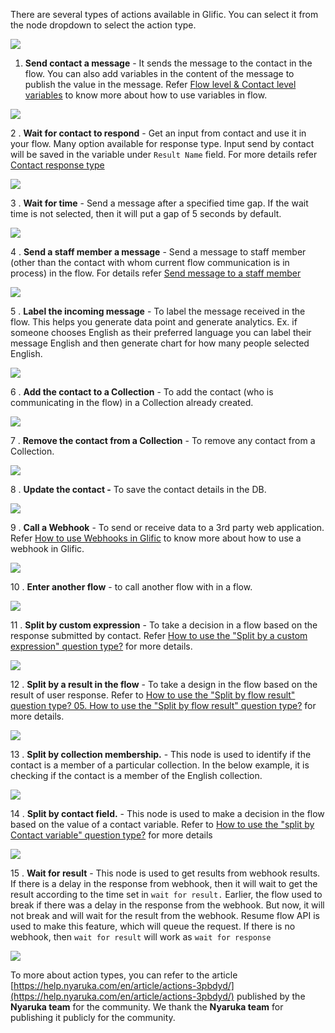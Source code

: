 There are several types of actions available in Glific. You can select it from the node dropdown to select the action type.

![](https://static.slab.com/prod/uploads/8k89m6if/posts/images/XdKR4WG8VDRleU4oXTa3TJ38.png)



1. **Send contact a message** - It sends the message to the contact in the flow. You can also add variables in the content of the message to publish the value in the message. Refer [Flow level &amp; Contact level variables](https://glific.slab.com/public/posts/8vomsqc0) to know more about how to use variables in flow. 

![](https://static.slab.com/prod/uploads/8k89m6if/posts/images/VYbCftHxpXBxPjNTbFmM4fGL.png)



2 . **Wait for contact to respond** - Get an input from contact and use it in your flow. Many option available for response type.  Input send by contact will be saved in the variable under `Result Name` field. For more details refer [Contact response type](https://glific.slab.com/public/posts/dvuebrx0)

![](https://static.slab.com/prod/uploads/8k89m6if/posts/images/M8QbJNMZ3n6HB-9Uul5nFlBp.png)



3 . **Wait for time** - Send a message after a specified time gap. If the wait time is not selected, then it will put a gap of 5 seconds by default.

![](https://static.slab.com/prod/uploads/8k89m6if/posts/images/JCZ03yZnNVEdVagLxKvVldwT.png)



4 . **Send a staff member a message** - Send a message to staff member (other than the contact with whom current flow communication is in  process) in the flow. For details refer [Send message to a staff member](https://glific.slab.com/public/posts/nt10u47i)

![](https://static.slab.com/prod/uploads/8k89m6if/posts/images/Tn0Mn4XaXltMuA6ZPBqLksku.png)



5 .  **Label the incoming message** - To label the message received in the flow. This helps you generate data point and generate analytics. Ex. if someone chooses English as their preferred language you can label their message English and then generate chart for how many people selected English.

![](https://static.slab.com/prod/uploads/8k89m6if/posts/images/0mER9Rbo1mEdUT0JdxL0fXB2.png)



6 .  **Add the contact to a Collection** - To add the contact (who is communicating in the flow) in a Collection already created.

![](https://static.slab.com/prod/uploads/8k89m6if/posts/images/KpOhp2wXXQo0Krjgm24CqkuJ.png)



7 . **Remove the contact from a Collection** - To remove any contact from a Collection.

![](https://static.slab.com/prod/uploads/8k89m6if/posts/images/vqJZiblURQ-_aKfUcCJsc91-.png)



8 .  **Update the contact -** To save the contact details in the DB.

![](https://static.slab.com/prod/uploads/8k89m6if/posts/images/5cyWCJVeDCCQwY10ST5wsvtI.png)

9 . **Call a Webhook** - To send or receive data to a 3rd party web application. Refer [How to use Webhooks in Glific](https://glific.slab.com/public/posts/zr4p96z4) to know more about how to use a webhook in Glific.

![](https://static.slab.com/prod/uploads/8k89m6if/posts/images/VE4NSv4nbeyG8g1JrN9cfIUj.png)



10 . **Enter another flow** - to call another flow with in a flow.

![](https://static.slab.com/prod/uploads/8k89m6if/posts/images/_KwzlqqPPEuG-BG5gBC5TehW.png)



11 .  **Split by custom expression**  -  To take a decision in a flow based on the response submitted by contact. Refer [How to use the &quot;Split by a custom expression&quot; question type?](https://glific.slab.com/public/posts/wvcjtoms) for more details.

![](https://static.slab.com/prod/uploads/8k89m6if/posts/images/C9hYXYR3zQIM63zg06EBgNGt.png)



12 . **Split by a result in the flow** - To take a design in the flow based on the result of user response. Refer to [How to use the &quot;Split by flow result&quot; question type? 05. How to use the &quot;Split by flow result&quot; question type?](https://glific.slab.com/public/posts/jln9xnz1) for more details.

![](https://static.slab.com/prod/uploads/8k89m6if/posts/images/BN8qzmUrKK6fJaSrQ4jJGYHQ.png)



13 . **Split by collection membership.** -  This node is used to identify if the contact is a member of a particular collection. In the below example, it is checking if the contact is a member of the English collection.

![](https://static.slab.com/prod/uploads/8k89m6if/posts/images/7P86aVO2PiyB1sjMTKTyWDAk.png)



14 . **Split by contact field.** - This node is used to make a decision in the flow based on the value of a contact variable. Refer to [How to use the &quot;split by Contact variable&quot; question type?](https://glific.slab.com/posts/14-how-to-use-the-split-by-contact-variable-question-type-nafumez4) for more details

![](https://static.slab.com/prod/uploads/8k89m6if/posts/images/jgnPibkb7gNdxJdnECG3gcuc.png)





15 .  **Wait for result** - This node is used to get results from webhook results. If there is a delay in the response from webhook, then it will wait to get the result according to the time set in `wait for result.` Earlier, the flow used to break if there was a delay in the response from the webhook. But now, it will not break and will wait for the result from the webhook. Resume flow API is used to make this feature, which will queue the request. If there is no webhook, then `wait for result` will work as `wait for response`

![](https://static.slab.com/prod/uploads/8k89m6if/posts/images/QSa997qmdwnOB8bhX1m7ugH2.png)



To more about action types, you can refer to the article [https://help.nyaruka.com/en/article/actions-3pbdyd/](https://help.nyaruka.com/en/article/actions-3pbdyd/)  published by the **Nyaruka team** for the community. We thank the **Nyaruka team** for publishing it publicly for the community.
